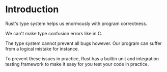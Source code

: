 # Introduction

Rust's type system helps us enormously with program correctness.

We can't make type confusion errors like in C.

The type system cannot prevent all bugs however. Our program can suffer
from a logical mistake for instance.

To prevent these issues in practice, Rust has a builtin unit and integration
testing framework to make it easy for you test your code in practice.
